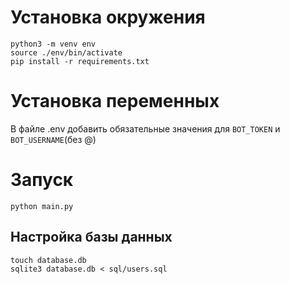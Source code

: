 # Установка окружения
```
python3 -m venv env
source ./env/bin/activate
pip install -r requirements.txt
```

# Установка переменных
В файле .env добавить обязательные значения для `BOT_TOKEN` и `BOT_USERNAME`(без @)

# Запуск
`python main.py`

## Настройка базы данных

```
touch database.db
sqlite3 database.db < sql/users.sql
```
